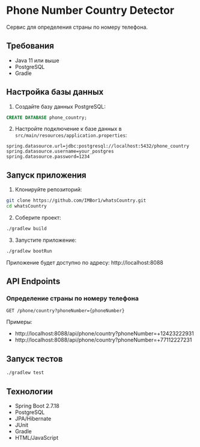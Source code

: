 # Phone Number Country Detector

Сервис для определения страны по номеру телефона.

## Требования

- Java 11 или выше
- PostgreSQL
- Gradle

## Настройка базы данных

1. Создайте базу данных PostgreSQL:
```sql
CREATE DATABASE phone_country;
```

2. Настройте подключение к базе данных в `src/main/resources/application.properties`:
```properties
spring.datasource.url=jdbc:postgresql://localhost:5432/phone_country
spring.datasource.username=your_postgres
spring.datasource.password=1234
```

## Запуск приложения

1. Клонируйте репозиторий:
```bash
git clone https://github.com/IMBor1/whatsCountry.git
cd whatsCountry
```

2. Соберите проект:
```bash
./gradlew build
```

3. Запустите приложение:
```bash
./gradlew bootRun
```

Приложение будет доступно по адресу: http://localhost:8088

## API Endpoints

### Определение страны по номеру телефона

```
GET /phone/country?phoneNumber={phoneNumber}
```

Примеры:
- http://localhost:8088/api/phone/country?phoneNumber=+12423222931
- http://localhost:8088/api/phone/country?phoneNumber=+77112227231

## Запуск тестов

```bash
./gradlew test
```

## Технологии

- Spring Boot 2.7.18
- PostgreSQL
- JPA/Hibernate
- JUnit
- Gradle
- HTML/JavaScript 
